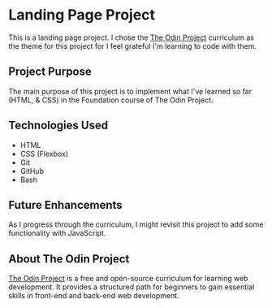 # Landing Page Project

This is a landing page project. I chose the [The Odin Project](www.theodinproject.com) curriculum as the theme for this project for I feel grateful I'm learning to code with them.

## Project Purpose

The main purpose of this project is to implement what I've learned so far (HTML, & CSS) in the Foundation course of The Odin Project.

## Technologies Used

- HTML
- CSS (Flexbox)
- Git
- GitHub
- Bash

## Future Enhancements

As I progress through the curriculum, I might revisit this project to add some functionality with JavaScript.

## About The Odin Project

[The Odin Project](https://www.theodinproject.com/) is a free and open-source curriculum for learning web development. It provides a structured path for beginners to gain essential skills in front-end and back-end web development.
